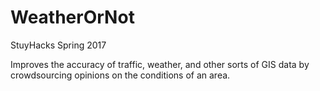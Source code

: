 # WeatherOrNot
StuyHacks Spring 2017

Improves the accuracy of traffic, weather, and other sorts of GIS data by crowdsourcing opinions on the conditions of an area.
